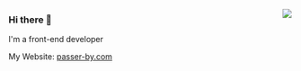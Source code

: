 <a href="https://passer-by.com/" target="_blank"><img align="right" src="https://github-readme-stats.vercel.app/api?username=mumuy&show_icons=true&count_private=false&theme=vue-dark" /></a>

### Hi there 👋

I'm a front-end developer

My Website: [passer-by.com](https://passer-by.com)
